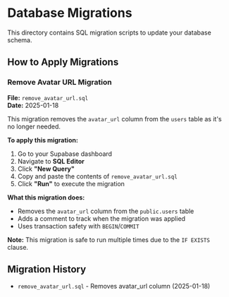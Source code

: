 # Database Migrations

This directory contains SQL migration scripts to update your database schema.

## How to Apply Migrations

### Remove Avatar URL Migration

**File:** `remove_avatar_url.sql`  
**Date:** 2025-01-18

This migration removes the `avatar_url` column from the `users` table as it's no longer needed.

**To apply this migration:**

1. Go to your Supabase dashboard
2. Navigate to **SQL Editor**
3. Click **"New Query"**
4. Copy and paste the contents of `remove_avatar_url.sql`
5. Click **"Run"** to execute the migration

**What this migration does:**

- Removes the `avatar_url` column from the `public.users` table
- Adds a comment to track when the migration was applied
- Uses transaction safety with `BEGIN`/`COMMIT`

**Note:** This migration is safe to run multiple times due to the `IF EXISTS` clause.

## Migration History

- `remove_avatar_url.sql` - Removes avatar_url column (2025-01-18)
